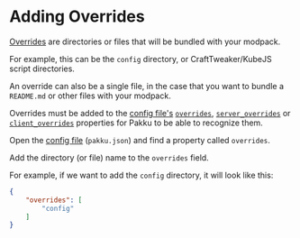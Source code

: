 # Adding Overrides

[Overrides](Pakku-Terminology.md#override) are directories or files that will be bundled with your modpack.

For example, this can be the `config` directory, or CraftTweaker/KubeJS script directories.

An override can also be a single file, in the case that you want to bundle a `README.md` or other files with your modpack.

Overrides must be added to the [config file's](Config-File.md) [`overrides`](Config-File.md#overrides),
[`server_overrides`](Config-File.md#server_overrides) or [`client_overrides`](Config-File.md#client_overrides)
properties for Pakku to be able to recognize them.

<procedure title="Adding the `config` directory as an override">
<step>

Open the [config file](Config-File.md) (`pakku.json`)
and find a property called `overrides`.

</step>
<step>

Add the directory (or file) name to the `overrides` field.

For example, if we want to add the `config` directory,
it will look like this:
```JSON
{
    "overrides": [
        "config"
    ]
}
```

</step>
</procedure>